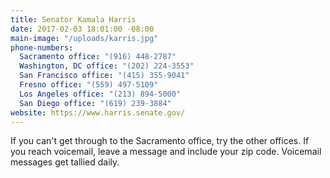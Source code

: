 ```yaml
---
title: Senator Kamala Harris
date: 2017-02-03 18:01:00 -08:00
main-image: "/uploads/karris.jpg"
phone-numbers:
  Sacramento office: "(916) 448-2787"
  Washington, DC office: "(202) 224-3553"
  San Francisco office: "(415) 355-9041"
  Fresno office: "(559) 497-5109"
  Los Angeles office: "(213) 894-5000"
  San Diego office: "(619) 239-3884"
website: https://www.harris.senate.gov/
---
```


If you can't get through to the Sacramento office, try the other offices. If you reach voicemail, leave a message and include your zip code. Voicemail messages get tallied daily.